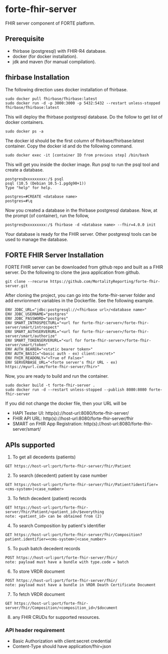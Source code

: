 # forte-fhir-server
FHIR server component of FORTE platform.
## Prerequisite
* fhirbase (postgresql) with FHIR-R4 database.
* docker (for docker installation).
* jdk and maven (for manual compilation).

## fhirbase Installation
The following direction uses docker installation of fhirbase.
```
sudo docker pull fhirbase/fhirbase:latest
sudo docker run -d -p 3000:3000 -p 5432:5432 --restart unless-stopped fhirbase/fhirbase:latest
```
This will deploy the fhirbase postgresql database. Do the follow to get list of docker containers.
```
sudo docker ps -a
```
The docker id should be the first column of fhirbase/fhirbase:latest container. Copy the docker id and do the following command.
```
sudo docker exec -it [container ID from previous step] /bin/bash
```
This will get you inside the docker image. Run psql to run the psql tool and create a database.
```
postgres@xxxxxxxxx:/$ psql
psql (10.5 (Debian 10.5-1.pgdg90+1))
Type "help" for help.

postgres=#CREATE <database name>
postgres=#\q
```
Now you created a database in the fhirbase postgresql database. Now, at the prompt (of container), run the follow,
```
postgres@xxxxxxxxx:/$ fhirbase -d <database name> --fhir=4.0.0 init
```
Your database is ready for the FHIR server. Other postgresql tools can be used to manage the database.

## FORTE FHIR Server Installation
FORTE FHIR server can be downloaded from github repo and built as a FHIR server. Do the following to clone the java application from github. 
```
git clone --recurse https://github.com/MortalityReporting/forte-fhir-server.git
```
After cloning the project, you can go into the forte-fhir-server folder and add envrionment variables in the Dockerfile. See the following example. 
```
ENV JDBC_URL="jdbc:postgresql://<fhirbase url>/<database name>"
ENV JDBC_USERNAME="postgres"
ENV JDBC_PASSWORD="postgres"
ENV SMART_INTROSPECTURL="<url for forte-fhir-server>/forte-fhir-server/smart/introspect"
ENV SMART_AUTHSERVERURL="<url for forte-fhir-server>/forte-fhir-server/smart/authorize"
ENV SMART_TOKENSERVERURL="<url for forte-fhir-server>/forte-fhir-server/smart/token"
ENV AUTH_BEARER="<static bearer token>"
ENV AUTH_BASIC="<basic auth - ex) client:secret>"
ENV FHIR_READONLY="<True of False>"
ENV SERVERBASE_URL="<forte server's fhir URL - ex) https://myurl.com/forte-fhir-server/fhir>"
```
Now, you are ready to build and run the container.
```
sudo docker build -t forte-fhir-server .
sudo docker run -d --restart unless-stopped --publish 8080:8080 forte-fhir-server
```
If you did not change the docker file, then your URL will be 
* HAPI Tester UI: http(s)://host-url:8080/forte-fhir-server/
* FHIR API URL: http(s)://host-url:8080/forte-fhir-server/fhir
* SMART on FHIR App Registration: http(s)://host-url:8080/forte-fhir-server/smart/
  
## APIs supported
1. To get all decedents (patients)<br/>
```
GET https://host-url:port/forte-fhir-server/fhir/Patient
```
2. To search (decedent) patient by case number
```
GET https://host-url:port/forte-fhir-server/fhir/Patient?identifier=<cms-system>|<case_number>
```
3. To fetch decedent (patient) records
```
GET https://host-url:port/forte-fhir-server/fhir/Patient/<patient_id>/$everything
note: <patient_id> can be obtained from (2)
```
4. To search Composition by patient's identifier
```
GET https://host-url:port/forte-fhir-server/fhir/Composition?patient.identifier=<cms-system>|<case_number>
```
5. To push batch decedent records
```
POST https://host-url:port/forte-fhir-server/fhir/
note: payload must have a bundle with type.code = batch
```
6. To store VRDR document
```
POST https://host-url:port/forte-fhir-server/fhir/
note: payload must have a bundle in VRDR Death Certificate Document
```
7. To fetch VRDR document
```
GET https://host-url:port/forte-fhir-server/fhir/Composition/<composition_id>/$document
```
8. any FHIR CRUDs for supported resources.

### API header requirement
- Basic Authorization with client:secret credential
- Content-Type should have application/fhir+json
